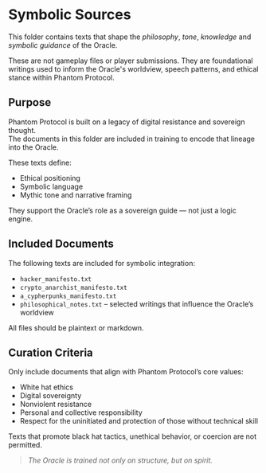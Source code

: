 # Symbolic Sources

This folder contains texts that shape the *philosophy*, *tone*, *knowledge* and *symbolic guidance* of the Oracle.

These are not gameplay files or player submissions. They are foundational writings used to inform the Oracle's worldview, speech patterns, and ethical stance within Phantom Protocol.

## Purpose

Phantom Protocol is built on a legacy of digital resistance and sovereign thought.  
The documents in this folder are included in training to encode that lineage into the Oracle.

These texts define:

- Ethical positioning
- Symbolic language
- Mythic tone and narrative framing

They support the Oracle’s role as a sovereign guide — not just a logic engine.

## Included Documents

The following texts are included for symbolic integration:

- `hacker_manifesto.txt`  
- `crypto_anarchist_manifesto.txt`   
- `a_cypherpunks_manifesto.txt`  
- `philosophical_notes.txt` – selected writings that influence the Oracle’s worldview

All files should be plaintext or markdown.

## Curation Criteria

Only include documents that align with Phantom Protocol’s core values:

- White hat ethics  
- Digital sovereignty  
- Nonviolent resistance  
- Personal and collective responsibility  
- Respect for the uninitiated and protection of those without technical skill

Texts that promote black hat tactics, unethical behavior, or coercion are not permitted.

> *The Oracle is trained not only on structure, but on spirit.*
